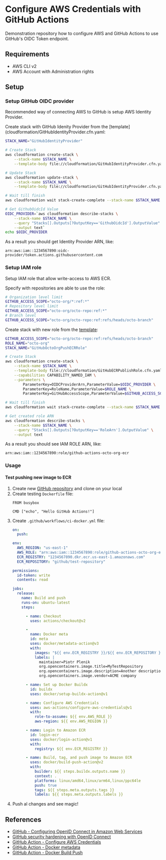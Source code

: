 # Configure AWS Credentials with GitHub Actions

Demonstration repository how to configure AWS and GitHub Actions to use GitHub's OIDC Token endpoint.

## Requirements

 - AWS CLI v2
 - AWS Account with Administration rights

## Setup

### Setup GitHub OIDC provider

Recommended way of connecting AWS to GitHub is setup AWS Identity Provider. 

Create stack with GitHub Idenity Provider from the [template](cloudformation/GitHubIdentityProvider.cfn.yaml:

```bash
STACK_NAME="GitHubIdentityProvider"

# Create Stack
aws cloudformation create-stack \
    --stack-name $STACK_NAME \
    --template-body file://cloudformation/GitHubIdentityProvider.cfn.yaml

# Update Stack
aws cloudformation update-stack \
    --stack-name $STACK_NAME \
    --template-body file://cloudformation/GitHubIdentityProvider.cfn.yaml

# Wait till finish
aws cloudformation wait stack-create-complete --stack-name $STACK_NAME

# Get GithubOidcId Value
OIDC_PROVIDER=`aws cloudformation describe-stacks \
    --stack-name $STACK_NAME \
    --query "Stacks[].Outputs[?OutputKey=='GithubOidcId'].OutputValue" \
    --output text`
echo $OIDC_PROVIDER
```

As a result you should get Identity Provider ARN, like:
```
arn:aws:iam::1234567890:oidc-provider/token.actions.githubusercontent.com
```

### Setup IAM role 

Setup IAM role that allow write-access to AWS ECR.

Specify with repositories are able to use the role:
```bash
# Organization level limit
GITHUB_ACCESS_SCOPE="octo-org/*:ref:*"
# Repository level limit
GITHUB_ACCESS_SCOPE="octo-org/octo-repo:ref:*"
# Branch level
GITHUB_ACCESS_SCOPE="octo-org/octo-repo:ref:refs/heads/octo-branch"
```

Create stack with new role from the [template](cloudformation/GitHubECRPublishRole.cfn.yaml):

```bash
GITHUB_ACCESS_SCOPE="octo-org/octo-repo:ref:refs/heads/octo-branch"
ROLE_NAME="octo-org"
STACK_NAME="GitHubOctoOrgPushECRRole"

# Create Stack
aws cloudformation create-stack \
    --stack-name $STACK_NAME \
    --template-body file://cloudformation/GitHubECRPublishRole.cfn.yaml \
    --capabilities CAPABILITY_NAMED_IAM \
    --parameters \
        ParameterKey=OIDCProviderArn,ParameterValue=$OIDC_PROVIDER \
        ParameterKey=RoleName,ParameterValue=$ROLE_NAME \
        ParameterKey=GitHubAccessScope,ParameterValue=$GITHUB_ACCESS_SCOPE

# Wait till finish
aws cloudformation wait stack-create-complete --stack-name $STACK_NAME

# Get created role ARN
aws cloudformation describe-stacks \
    --stack-name $STACK_NAME \
    --query "Stacks[].Outputs[?OutputKey=='RoleArn'].OutputValue" \
    --output text
```

As a result you should see IAM ROLE ARN, like:
```
arn:aws:iam::1234567890:role/github-actions-octo-org-ecr
```

### Usage

#### Test pushing new image to ECR

1. Create new [GitHub repository](https://github.com/new) and clone on your local
2. Create testing `Dockerfile` file:
   ```
   FROM busybox

   CMD ["echo", "Hello GitHub Actions!"]
   ```
3. Create `.github/workflows/ci-docker.yml` file:
    ```yaml
    on:
      push:

    env:
      AWS_REGION: "us-east-1"
      AWS_ROLE: "arn:aws:iam::1234567890:role/github-actions-octo-org-ecr" # TODO: FILL ME!
      ECR_REGISTRY: "1234567890.dkr.ecr.us-east-1.amazonaws.com"           # TODO: FILL ME!
      ECR_REPOSITORY: "github/test-repository"

    permissions:
      id-token: write
      contents: read

    jobs:
      release:
        name: Build and push
        runs-on: ubuntu-latest
        steps:

          - name: Checkout
            uses: actions/checkout@v2

          -
            name: Docker meta
            id: meta
            uses: docker/metadata-action@v3
            with:
              images: "${{ env.ECR_REGISTRY }}/${{ env.ECR_REPOSITORY }}"
              labels: |
                maintainer=Piotr Plenik
                org.opencontainers.image.title=MyTestRepository
                org.opencontainers.image.description=Another description
                org.opencontainers.image.vendor=ACME company

          - name: Set up Docker Buildx
            id: buildx
            uses: docker/setup-buildx-action@v1

          - name: Configure AWS Credentials
            uses: aws-actions/configure-aws-credentials@v1
            with:
              role-to-assume: ${{ env.AWS_ROLE }}
              aws-region: ${{ env.AWS_REGION }}

          - name: Login to Amazon ECR
            id: login-ecr
            uses: docker/login-action@v1
            with:
              registry: ${{ env.ECR_REGISTRY }}

          - name: Build, tag, and push image to Amazon ECR
            uses: docker/build-push-action@v2
            with:
              builder: ${{ steps.buildx.outputs.name }}
              context: .
              platforms: linux/amd64,linux/arm64,linux/ppc64le
              push: true
              tags: ${{ steps.meta.outputs.tags }}
              labels: ${{ steps.meta.outputs.labels }}
     ```
3. Push al changes and see magic!

## References

 - [GitHub - Configuring OpenID Connect in Amazon Web Services](https://docs.github.com/en/actions/deployment/security-hardening-your-deployments/configuring-openid-connect-in-amazon-web-services)
 - [GitHub security hardening with OpenID Connect](https://docs.github.com/en/actions/deployment/security-hardening-your-deployments/about-security-hardening-with-openid-connect)
 - [GitHub Action - Configure AWS Credentials](https://github.com/aws-actions/configure-aws-credentials)
 - [GitHub Action - Docker metadata](https://github.com/docker/metadata-action)
 - [GitHub Action - Docker Build Push](https://github.com/docker/build-push-action)